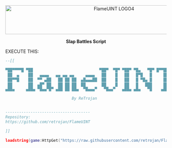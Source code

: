 <div align="center">

<img width="663" height="90" alt="FlameUINT LOGO4" src="https://github.com/user-attachments/assets/9244de17-0ad3-4be4-9a5b-e9a8c84d79d8" />

  <p>
  <strong>Slap Battles Script</strong>
  </p>
</div>

<p >EXECUTE THIS:</p>

```lua
--[[

▀██▀▀▀▀█ ▀██                             ▀██▀  ▀█▀ ▀██▀ ▀█▄   ▀█▀ █▀▀██▀▀█ 
 ██  ▄    ██   ▄▄▄▄   ▄▄ ▄▄ ▄▄     ▄▄▄▄   ██    █   ██   █▀█   █     ██    
 ██▀▀█    ██  ▀▀ ▄██   ██ ██ ██  ▄█▄▄▄██  ██    █   ██   █ ▀█▄ █     ██    
 ██       ██  ▄█▀ ██   ██ ██ ██  ██       ██    █   ██   █   ███     ██    
▄██▄     ▄██▄ ▀█▄▄▀█▀ ▄██ ██ ██▄  ▀█▄▄▄▀   ▀█▄▄▀   ▄██▄ ▄█▄   ▀█    ▄██▄

                             By ReTrojan


-------------------------------------
Repository:
https://github.com/retrojan/FlameUINT

]]

loadstring(game:HttpGet("https://raw.githubusercontent.com/retrojan/FlameUINT/main/main.lua"))()

```
